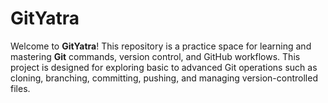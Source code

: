 # GitYatra

Welcome to **GitYatra**! This repository is a practice space for learning and mastering **Git** commands, version control, and GitHub workflows. This project is designed for exploring basic to advanced Git operations such as cloning, branching, committing, pushing, and managing version-controlled files.


